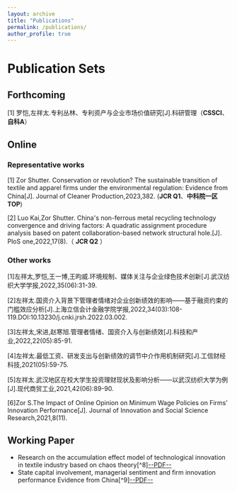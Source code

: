 ```yaml
---
layout: archive
title: "Publications"
permalink: /publications/
author_profile: true
---
```


# Publication Sets

## Forthcoming

[1] 罗恺,左祥太.专利丛林、专利资产与企业市场价值研究[J].科研管理（**CSSCI**、**自科A**）

## Online

### Representative works

[1] Zor Shutter. Conservation or revolution? The sustainable transition of textile and apparel firms under the environmental regulation: Evidence from China[J]. Journal of Cleaner Production,2023,382. (**JCR Q1**、**中科院一区TOP**)

[2] Luo Kai,Zor Shutter. China's non-ferrous metal recycling technology convergence and driving factors: A quadratic assignment procedure analysis based on patent collaboration-based network structural hole.[J]. PloS one,2022,17(8).（ **JCR Q2** ）

### Other works

[1]左祥太,罗恺,王一博,王昀威.环境规制、媒体关注与企业绿色技术创新[J].武汉纺织大学学报,2022,35(06):31-39.

[2]左祥太.国资介入背景下管理者情绪对企业创新绩效的影响——基于融资约束的门槛效应分析[J].上海立信会计金融学院学报,2022,34(03):108-119.DOI:10.13230/j.cnki.jrsh.2022.03.002.

[3]左祥太,宋进,赵寒旭.管理者情绪、国资介入与创新绩效[J].科技和产业,2022,22(05):85-91.

[4]左祥太.最低工资、研发支出与创新绩效的调节中介作用机制研究[J].工信财经科技,2021(05):59-75.

[5]左祥太.武汉地区在校大学生投资理财现状及影响分析——以武汉纺织大学为例[J].现代商贸工业,2021,42(06):89-90.

[6]Zor S.The Impact of Online Opinion on Minimum Wage Policies on Firms’ Innovation Performance[J]. Journal of Innovation and Social Science Research,2021,8(11).

## Working Paper

- Research on the accumulation effect model of technological innovation in textile industry based on chaos theory[^8][--PDF--](https://arxiv.org/abs/2204.08340)
- State capital involvement, managerial sentiment and firm innovation performance Evidence from China[^9][--PDF--](https://arxiv.org/abs/2204.04860)



